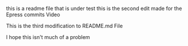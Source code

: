 this is a readme file that is under test
this is the second edit made for the Epress commits Video

This is the third modification to README.md File

I hope this isn't much of a problem